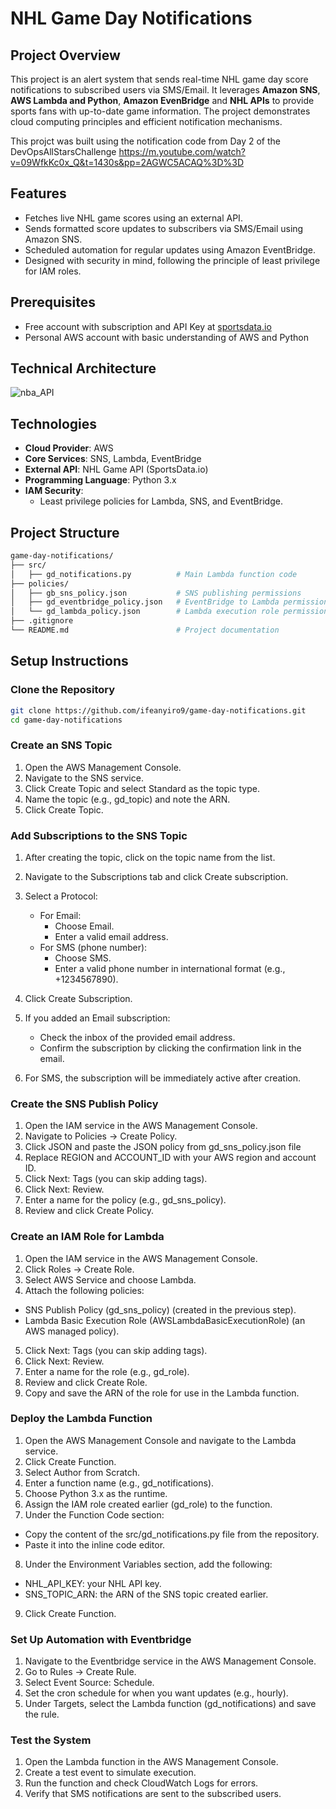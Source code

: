# NHL Game Day Notifications

## **Project Overview**
This project is an alert system that sends real-time NHL game day score notifications to subscribed users via SMS/Email. It leverages **Amazon SNS**, **AWS Lambda and Python**, **Amazon EvenBridge** and **NHL APIs** to provide sports fans with up-to-date game information. The project demonstrates cloud computing principles and efficient notification mechanisms.

This projct was built using the notification code from Day 2 of the DevOpsAllStarsChallenge https://m.youtube.com/watch?v=09WfkKc0x_Q&t=1430s&pp=2AGWC5ACAQ%3D%3D

## Features
- Fetches live NHL game scores using an external API.
- Sends formatted score updates to subscribers via SMS/Email using Amazon SNS.
- Scheduled automation for regular updates using Amazon EventBridge.
- Designed with security in mind, following the principle of least privilege for IAM roles.

## **Prerequisites**
- Free account with subscription and API Key at [sportsdata.io](https://sportsdata.io/)
- Personal AWS account with basic understanding of AWS and Python

## **Technical Architecture**
![nba_API](https://github.com/user-attachments/assets/5e19635e-0685-4c07-9601-330f7d1231f9)





## **Technologies**
- **Cloud Provider**: AWS
- **Core Services**: SNS, Lambda, EventBridge
- **External API**: NHL Game API (SportsData.io)
- **Programming Language**: Python 3.x
- **IAM Security**:
  - Least privilege policies for Lambda, SNS, and EventBridge.


## **Project Structure**
```bash
game-day-notifications/
├── src/
│   ├── gd_notifications.py          # Main Lambda function code
├── policies/
│   ├── gb_sns_policy.json           # SNS publishing permissions
│   ├── gd_eventbridge_policy.json   # EventBridge to Lambda permissions
│   └── gd_lambda_policy.json        # Lambda execution role permissions
├── .gitignore
└── README.md                        # Project documentation
```

## Setup Instructions

### Clone the Repository
```bash
git clone https://github.com/ifeanyiro9/game-day-notifications.git
cd game-day-notifications
```

### Create an SNS Topic
1. Open the AWS Management Console.
2. Navigate to the SNS service.
3. Click Create Topic and select Standard as the topic type.
4. Name the topic (e.g., gd_topic) and note the ARN.
5. Click Create Topic.

### Add Subscriptions to the SNS Topic
1. After creating the topic, click on the topic name from the list.
2. Navigate to the Subscriptions tab and click Create subscription.
3. Select a Protocol:
	- For Email:
	  - Choose Email.
	  - Enter a valid email address.
	- For SMS (phone number):
	  - Choose SMS.
	  - Enter a valid phone number in international format (e.g., +1234567890).

4. Click Create Subscription.
5. If you added an Email subscription:
	- Check the inbox of the provided email address.
	- Confirm the subscription by clicking the confirmation link in the email.
6. For SMS, the subscription will be immediately active after creation.

### Create the SNS Publish Policy
1. Open the IAM service in the AWS Management Console.
2. Navigate to Policies → Create Policy.
3. Click JSON and paste the JSON policy from gd_sns_policy.json file
4. Replace REGION and ACCOUNT_ID with your AWS region and account ID.
5. Click Next: Tags (you can skip adding tags).
6. Click Next: Review.
7. Enter a name for the policy (e.g., gd_sns_policy).
8. Review and click Create Policy.

### Create an IAM Role for Lambda
1. Open the IAM service in the AWS Management Console.
2. Click Roles → Create Role.
3. Select AWS Service and choose Lambda.
4. Attach the following policies:
- SNS Publish Policy (gd_sns_policy) (created in the previous step).
- Lambda Basic Execution Role (AWSLambdaBasicExecutionRole) (an AWS managed policy).
5. Click Next: Tags (you can skip adding tags).
6. Click Next: Review.
7. Enter a name for the role (e.g., gd_role).
8. Review and click Create Role.
9. Copy and save the ARN of the role for use in the Lambda function.

### Deploy the Lambda Function
1. Open the AWS Management Console and navigate to the Lambda service.
2. Click Create Function.
3. Select Author from Scratch.
4. Enter a function name (e.g., gd_notifications).
5. Choose Python 3.x as the runtime.
6. Assign the IAM role created earlier (gd_role) to the function.
7. Under the Function Code section:
- Copy the content of the src/gd_notifications.py file from the repository.
- Paste it into the inline code editor.
8. Under the Environment Variables section, add the following:
- NHL_API_KEY: your NHL API key.
- SNS_TOPIC_ARN: the ARN of the SNS topic created earlier.
9. Click Create Function.


### Set Up Automation with Eventbridge
1. Navigate to the Eventbridge service in the AWS Management Console.
2. Go to Rules → Create Rule.
3. Select Event Source: Schedule.
4. Set the cron schedule for when you want updates (e.g., hourly).
5. Under Targets, select the Lambda function (gd_notifications) and save the rule.


### Test the System
1. Open the Lambda function in the AWS Management Console.
2. Create a test event to simulate execution.
3. Run the function and check CloudWatch Logs for errors.
4. Verify that SMS notifications are sent to the subscribed users.
